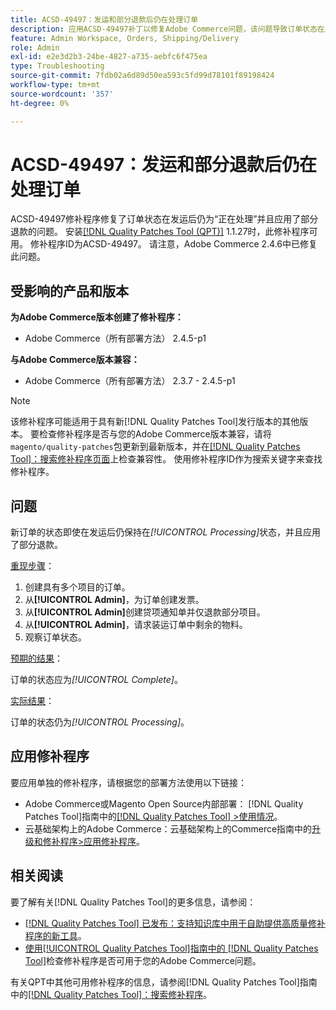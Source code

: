 ```yaml
---
title: ACSD-49497：发运和部分退款后仍在处理订单
description: 应用ACSD-49497补丁以修复Adobe Commerce问题，该问题导致订单状态在发运后仍为“正在处理”，并且应用了部分退款。
feature: Admin Workspace, Orders, Shipping/Delivery
role: Admin
exl-id: e2e3d2b3-24be-4827-a735-aebfc6f475ea
type: Troubleshooting
source-git-commit: 7fdb02a6d89d50ea593c5fd99d78101f89198424
workflow-type: tm+mt
source-wordcount: '357'
ht-degree: 0%

---
```


# ACSD-49497：发运和部分退款后仍在处理订单

ACSD-49497修补程序修复了订单状态在发运后仍为“正在处理”并且应用了部分退款的问题。 安装[[!DNL Quality Patches Tool (QPT)]](https://experienceleague.adobe.com/en/docs/commerce-operations/tools/quality-patches-tool/quality-patches-tool-to-self-serve-quality-patches) 1.1.27时，此修补程序可用。 修补程序ID为ACSD-49497。 请注意，Adobe Commerce 2.4.6中已修复此问题。

## 受影响的产品和版本

**为Adobe Commerce版本创建了修补程序：**

* Adobe Commerce（所有部署方法） 2.4.5-p1

**与Adobe Commerce版本兼容：**

* Adobe Commerce（所有部署方法） 2.3.7 - 2.4.5-p1

>[!NOTE]
>
>该修补程序可能适用于具有新[!DNL Quality Patches Tool]发行版本的其他版本。 要检查修补程序是否与您的Adobe Commerce版本兼容，请将`magento/quality-patches`包更新到最新版本，并在[[!DNL Quality Patches Tool]：搜索修补程序页面](https://experienceleague.adobe.com/tools/commerce-quality-patches/index.html)上检查兼容性。 使用修补程序ID作为搜索关键字来查找修补程序。

## 问题

新订单的状态即使在发运后仍保持在&#x200B;*[!UICONTROL Processing]*&#x200B;状态，并且应用了部分退款。

<u>重现步骤</u>：

1. 创建具有多个项目的订单。
1. 从&#x200B;**[!UICONTROL Admin]**，为订单创建发票。
1. 从&#x200B;**[!UICONTROL Admin]**&#x200B;创建贷项通知单并仅退款部分项目。
1. 从&#x200B;**[!UICONTROL Admin]**，请求装运订单中剩余的物料。
1. 观察订单状态。

<u>预期的结果</u>：

订单的状态应为&#x200B;*[!UICONTROL Complete]*。

<u>实际结果</u>：

订单的状态仍为&#x200B;*[!UICONTROL Processing]*。

## 应用修补程序

要应用单独的修补程序，请根据您的部署方法使用以下链接：

* Adobe Commerce或Magento Open Source内部部署： [!DNL Quality Patches Tool]指南中的[[!DNL Quality Patches Tool] >使用情况](/help/tools/quality-patches-tool/usage.md)。
* 云基础架构上的Adobe Commerce：云基础架构上的Commerce指南中的[升级和修补程序>应用修补程序](https://experienceleague.adobe.com/docs/commerce-cloud-service/user-guide/develop/upgrade/apply-patches.html)。

## 相关阅读

要了解有关[!DNL Quality Patches Tool]的更多信息，请参阅：

* [[!DNL Quality Patches Tool] 已发布：支持知识库中用于自助提供高质量修补程序的新工具](https://experienceleague.adobe.com/en/docs/commerce-operations/tools/quality-patches-tool/quality-patches-tool-to-self-serve-quality-patches)。
* [使用[!UICONTROL Quality Patches Tool]指南中的 [!DNL Quality Patches Tool]](/help/tools/quality-patches-tool/patches-available-in-qpt/check-patch-for-magento-issue-with-magento-quality-patches.md)检查修补程序是否可用于您的Adobe Commerce问题。


有关QPT中其他可用修补程序的信息，请参阅[!DNL Quality Patches Tool]指南中的[[!DNL Quality Patches Tool]：搜索修补程序](https://experienceleague.adobe.com/tools/commerce-quality-patches/index.html)。
